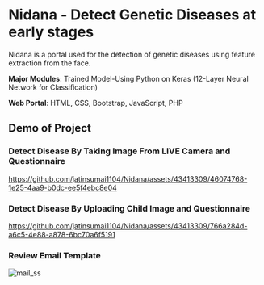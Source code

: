# Nidana - Detect Genetic Diseases at early stages
Nidana is a portal used for the detection of genetic diseases using feature extraction from the face.

**Major Modules**: Trained Model-Using Python on Keras (12-Layer Neural Network for Classification)

**Web Portal**: HTML, CSS, Bootstrap, JavaScript, PHP

## Demo of Project

### Detect Disease By Taking Image From LIVE Camera and Questionnaire
https://github.com/jatinsumai1104/Nidana/assets/43413309/46074768-1e25-4aa9-b0dc-ee5f4ebc8e04


### Detect Disease By Uploading Child Image and Questionnaire
https://github.com/jatinsumai1104/Nidana/assets/43413309/766a284d-a6c5-4e88-a878-6bc70a6f5191

### Review Email Template
![mail_ss](https://github.com/jatinsumai1104/Nidana/assets/43413309/d1e593c0-d66a-4fe6-833b-70a5800a2c20)
